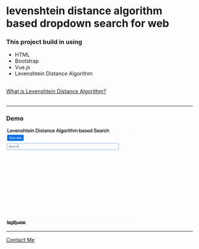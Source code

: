 # levenshtein distance algorithm based dropdown search for web
<h3>This project build in using</h3>
<ul>
    <li>HTML</li>
    <li>Bootstrap</li>
    <li>Vue.js</li>
    <li>Levenshtein Distance Algorithm</li>
</ul>
<br/>
<a href="https://en.wikipedia.org/wiki/Levenshtein_distance">What is Levenshtein Distance Algorithm?</a>
<br/>
<br/>
<hr>
<h3>Demo</h3>
<img src="./src/gif/demo.gif"/>
<hr>
<a href = "mailto: achsuthan@icloud.com">Contact Me</a>
